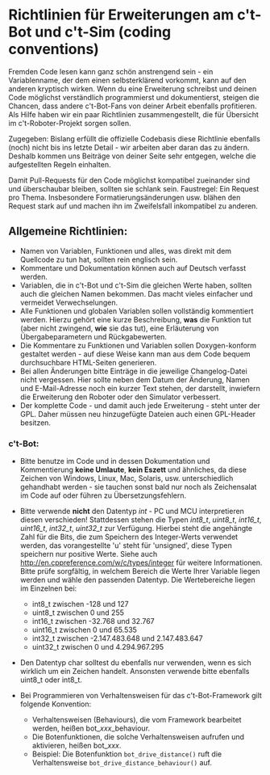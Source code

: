 # Richtlinien für Erweiterungen am c't-Bot und c't-Sim (coding conventions)

Fremden Code lesen kann ganz schön anstrengend sein - ein Variablenname, der dem einen selbsterklärend vorkommt, kann auf den anderen kryptisch wirken. Wenn du eine Erweiterung schreibst und deinen Code möglichst verständlich programmierst und dokumentierst, steigen die Chancen, dass andere c't-Bot-Fans von deiner Arbeit ebenfalls profitieren. Als Hilfe haben wir ein paar Richtlinien zusammengestellt, die für Übersicht im c't-Roboter-Projekt sorgen sollen.

Zugegeben: Bislang erfüllt die offizielle Codebasis diese Richtlinie ebenfalls (noch) nicht bis ins letzte Detail - wir arbeiten aber daran das zu ändern. Deshalb kommen uns Beiträge von deiner Seite sehr entgegen, welche die aufgestellten Regeln einhalten.

Damit Pull-Requests für den Code möglichst kompatibel zueinander sind und überschaubar bleiben, sollten sie schlank sein. Faustregel: Ein Request pro Thema. Insbesondere Formatierungsänderungen usw. blähen den Request stark auf und machen ihn im Zweifelsfall inkompatibel zu anderen.

## Allgemeine Richtlinien:

* Namen von Variablen, Funktionen und alles, was direkt mit dem Quellcode zu tun hat, sollten rein englisch sein.
* Kommentare und Dokumentation können auch auf Deutsch verfasst werden.
* Variablen, die in c't-Bot und c't-Sim die gleichen Werte haben, sollten auch die gleichen Namen bekommen. Das macht vieles einfacher und vermeidet Verwechselungen.
* Alle Funktionen und globalen Variablen sollen vollständig kommentiert werden. Hierzu gehört eine kurze Beschreibung, **was** die Funktion tut (aber nicht zwingend, **wie** sie das tut), eine Erläuterung von Übergabeparametern und Rückgabewerten.
* Die Kommentare zu Funktionen und Variablen sollen Doxygen-konform gestaltet werden - auf diese Weise kann man aus dem Code bequem durchsuchbare HTML-Seiten generieren.
* Bei allen Änderungen bitte Einträge in die jeweilige Changelog-Datei nicht vergessen. Hier sollte neben dem Datum der Änderung, Namen und E-Mail-Adresse noch ein kurzer Text stehen, der darstellt, inwiefern die Erweiterung den Roboter oder den Simulator verbessert.
* Der komplette Code - und damit auch jede Erweiterung - steht unter der GPL. Daher müssen neu hinzugefügte Dateien auch einen GPL-Header besitzen.

### c't-Bot:
* Bitte benutze im Code und in dessen Dokumentation und Kommentierung **keine Umlaute**, **kein Eszett** und ähnliches, da diese Zeichen von Windows, Linux, Mac, Solaris, usw. unterschiedlich gehandhabt werden - sie tauchen sonst bald nur noch als Zeichensalat im Code auf oder führen zu Übersetzungsfehlern.

* Bitte verwende **nicht** den Datentyp *int* - PC und MCU interpretieren diesen verschieden! Stattdessen stehen die Typen *int8_t*, *uint8_t*, *int16_t*, *uint16_t*, *int32_t*, *uint32_t* zur Verfügung. Hierbei steht die angehängte Zahl für die Bits, die zum Speichern des Integer-Werts verwendet werden, das vorangestellte 'u' steht für 'unsigned', diese Typen speichern nur positive Werte. Siehe auch http://en.cppreference.com/w/c/types/integer für weitere Informationen. Bitte prüfe sorgfältig, in welchem Bereich die Werte Ihrer Variable liegen werden und wähle den passenden Datentyp.
Die Wertebereiche liegen im Einzelnen bei:
  * int8_t zwischen -128 und 127
  * uint8_t zwischen 0 und 255
  * int16_t zwischen -32.768 und 32.767
  * uint16_t zwischen 0 und 65.535
  * int32_t zwischen -2.147.483.648 und 2.147.483.647
  * uint32_t zwischen 0 und 4.294.967.295

* Den Datentyp char solltest du ebenfalls nur verwenden, wenn es sich wirklich um ein Zeichen handelt. Ansonsten verwende bitte ebenfalls uint8_t oder int8_t.

* Bei Programmieren von Verhaltensweisen für das c't-Bot-Framework gilt folgende Konvention:
  * Verhaltensweisen (Behaviours), die vom Framework bearbeitet werden, heißen bot_*xxx*_behaviour.
  * Die Botenfunktionen, die solche Verhaltensweisen aufrufen und aktivieren, heißen bot_*xxx*.
  * Beispiel: Die Botenfunktion <code>bot_drive_distance()</code> ruft die Verhaltensweise <code>bot_drive_distance_behaviour()</code> auf.
